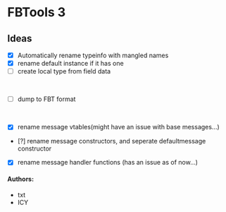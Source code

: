 # FBTools 3



## Ideas
- [x] Automatically rename typeinfo with mangled names
- [x] rename default instance if it has one
- [ ] create local type from field data

<br>

- [ ] dump to FBT format

<br>

- [x] rename message vtables(might have an issue with base messages...)
- [?] rename message constructors, and seperate defaultmessage constructor
- [x] rename message handler functions (has an issue as of now...)

#### Authors:
- txt 
- ICY
